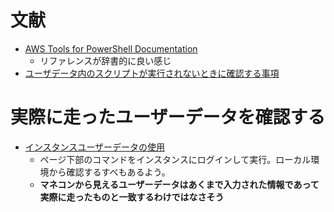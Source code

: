 # 文献
- [AWS Tools for PowerShell Documentation](https://docs.aws.amazon.com/powershell/index.html)
  - リファレンスが辞書的に良い感じ
- [ユーザデータ内のスクリプトが実行されないときに確認する事項](https://awsjp.com/AWS/Faq/c/Script-in-userdata-not-execute-553A.html)

# 実際に走ったユーザーデータを確認する
- [インスタンスユーザーデータの使用](https://docs.aws.amazon.com/ja_jp/AWSEC2/latest/WindowsGuide/instancedata-add-user-data.html)
  - ページ下部のコマンドをインスタンスにログインして実行。ローカル環境から確認するすべもあるよう。
  - **マネコンから見えるユーザーデータはあくまで入力された情報であって実際に走ったものと一致するわけではなさそう**
